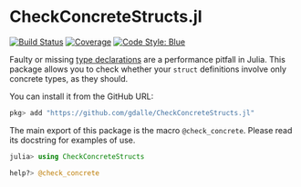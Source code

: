 # CheckConcreteStructs.jl

[![Build Status](https://github.com/gdalle/CheckConcreteStructs.jl/actions/workflows/Test.yml/badge.svg?branch=main)](https://github.com/gdalle/CheckConcreteStructs.jl/actions/workflows/Test.yml?query=branch%3Amain)
[![Coverage](https://codecov.io/gh/gdalle/CheckConcreteStructs.jl/branch/main/graph/badge.svg)](https://app.codecov.io/gh/gdalle/CheckConcreteStructs.jl)
[![Code Style: Blue](https://img.shields.io/badge/code%20style-blue-4495d1.svg)](https://github.com/JuliaDiff/BlueStyle)

Faulty or missing [type declarations](https://docs.julialang.org/en/v1/manual/performance-tips/#Type-declarations) are a performance pitfall in Julia.
This package allows you to check whether your `struct` definitions involve only concrete types, as they should.

You can install it from the GitHub URL:

```julia
pkg> add "https://github.com/gdalle/CheckConcreteStructs.jl"
```

The main export of this package is the macro `@check_concrete`.
Please read its docstring for examples of use.

```julia
julia> using CheckConcreteStructs

help?> @check_concrete
```
